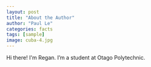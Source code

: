 ```yaml
---
layout: post
title: "About the Author"
author: "Paul Le"
categories: facts
tags: [sample]
image: cuba-4.jpg
---
```


Hi there! I'm Regan. I’m a student at Otago Polytechnic. 
